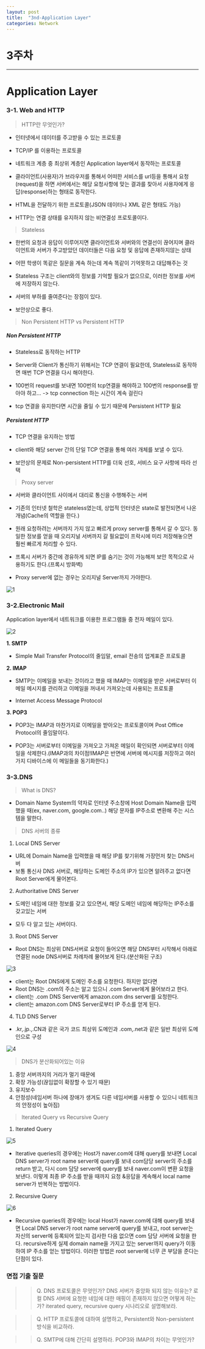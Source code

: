 ```yaml
---
layout: post
title:  "3nd-Application Layer"
categories: Network
---
```


# 3주차 

---

# Application Layer

### 3-1. Web and HTTP
> HTTP란 무엇인가?
+ 인터넷에서 데이터를 주고받을 수 있는 프로토콜

+ TCP/IP 를 이용하는 프로토콜

+ 네트워크 계층 중 최상위 계층인 Application layer에서 동작하는 프로토콜 

+ 클라이언트(사용자)가 브라우저를 통해서 어떠한 서비스를 url등을 통해서 요청(request)을 하면 서버에서는 해당 요청사항에 맞는 결과를 찾아서 사용자에게 응답(response)하는 형태로 동작한다.

+ HTML을 전달하기 위한 프로토콜(JSON 데이터나 XML 같은 형태도 가능)

+ HTTP는 연결 상태를 유지하지 않는 비연결성 프로토콜이다.

> Stateless
+ 한번의 요청과 응답이 이루어지면 클라이언트와 서버와의 연결선이 끊어지며 클라이언트와 서버가 주고받았던 데이터들은 다음 요청 및 응답에 존재하지않는 상태

+ 어떤 학생이 똑같은 질문을 계속 하는데 계속 똑같이 기억못하고 대답해주는 것

+ Stateless 구조는 client와의 정보를 기억할 필요가 없으므로, 이러한 정보를 서버에 저장하지 않는다. 

+ 서버의 부하를 줄여준다는 장점이 있다.

+ 보안상으로 좋다.

> Non Persistent HTTP vs Persistent HTTP 

##### **Non Persistent HTTP**
+ Stateless로 동작하는 HTTP

+ Server와 Client가 통신하기 위해서는 TCP 연결이 필요한데, Stateless로 동작하면 매번 TCP 연결을 다시 해야한다.

+ 100번의 request를 보내면 100번의 tcp연결을 해야하고 100번의 response를 받아야 하고… -> tcp connection 하는 시간이 계속 걸린다

+ tcp 연결을 유지한다면 시간을 줄일 수 있기 때문에 Persistent HTTP 필요

##### **Persistent HTTP**
+ TCP 연결을 유지하는 방법

+ client와 해당 server 간의 단일 TCP 연결을 통해 여러 개체를 보낼 수 있다.

+ 보안상의 문제로 Non-persistent HTTP를 더욱 선호, 서비스 요구 사항에 따라 선택

> Proxy server
+ 서버와 클라이언트 사이에서 대리로 통신을 수행해주는 서버

+ 기존의 인터넷 철학은 stateless였는데, 상업적 인터넷은 state로 발전되면서 나온 개념(Cache의 역할을 한다.)

+ 원래 요청하려는 서버까지 가지 않고 빠르게 proxy server를 통해서 갈 수 있다. 동일한 정보를 얻을 때 오리지널 서버까지 갈 필요없이 프락시에 미리 저장해놓으면 훨씬 빠르게 처리할 수 있다.

+ 프록시 서버가 중간에 경유하게 되면 IP를 숨기는 것이 가능해져 보안 목적으로 사용하기도 한다.(프록시 방화벽)

+ Proxy server에 없는 경우는 오리지널 Server까지 가야한다.

![1](/public/img/network/캡처.JPG)


### 3-2.Electronic Mail
Application layer에서 네트워크를 이용한 프로그램들 중 전자 메일이 있다.

![2](/public/img/network/2.JPG)

**1. SMTP**
- Simple Mail Transfer Protocol의 줄임말, email 전송의 업계표준 프로토콜

**2. IMAP**
- SMTP는 이메일을 보내는 것이라고 했을 때 IMAP는 이메일을 받은 서버로부터 이메일 메시지를 관리하고 이메일을 꺼내서 가져오는데 사용되는 프로토콜

- Internet Access Message Protocol

**3. POP3**
- POP3는 IMAP과 마찬가지로 이메일을 받아오는 프로토콜이며 Post Office Protocol의 줄임말이다. 

- POP3는 서버로부터 이메일을 가져오고 가져온 메일이 확인되면 서버로부터 이메일을 삭제한다.(IMAP과의 차이점!IMAP은 반면에 서버에 메시지를 저장하고 여러가지 디바이스에 이 메일들을 동기화한다.) 


### 3-3.DNS
> What is DNS?
- Domain Name System의 약자로 인터넷 주소창에 Host Domain Name을 입력했을 때(ex, naver.com, google.com..) 해당 문자를 IP주소로 변환해 주는 시스템을 말한다.

> DNS 서버의 종류
1. Local DNS Server
 - URL에 Domain Name을 입력했을 때 해당 IP를 찾기위해 가장먼저 찾는 DNS서버
- 보통 통신사 DNS 서버로, 해당하는 도메인 주소의 IP가 있으면 알려주고 없다면 Root Server에게 물어본다.

2. Authoritative DNS Server
- 도메인 네임에 대한 정보를 갖고 있으면서, 해당 도메인 네임에 해당하는 IP주소를 갖고있는 서버

- 모두 다 알고 있는 서버이다.

3. Root DNS Server
- Root DNS는 최상위 DNS서버로 요청이 들어오면 해당 DNS부터 시작해서 아래로 연결된 node DNS서버로 차례차례 물어보게 된다.(분산화된 구조)

![3](/public/img/network/3.JPG)

- client는 Root DNS에게 도메인 주소를 요청한다. 하지만 없다면
- Root DNS는 .com의 주소는 알고 있으니 .com Server에게 물어보라고 한다.
- client는 .com DNS Server에게 amazon.com dns server를 요청한다.
- client는 amazon.com DNS Server로부터 IP 주소를 얻게 된다.

4. TLD DNS Server
- .kr,.jp.,.CN과 같은 국가 코드 최상위 도메인과 .com,.net과 같은 일반 최상위 도메인으로 구성

![4](/public/img/network/4.JPG)

> DNS가 분산화되어있는 이유
1. 중앙 서버까지의 거리가 멀기 때문에
2. 확장 가능성(끊임없이 확장할 수 있기 때문)
3. 유지보수
4. 안정성(네임서버 하나에 장애가 생겨도 다른 네임서버를 사용할 수 있으니 네트워크의 안정성이 높아짐)


> Iterated Query vs Recursive Query

1. Iterated Query

![5](/public/img/network/5.JPG)

- Iterative queries의 경우에는 Host가 naver.com에 대해 query를 보내면 Local DNS server가 root name server에 query를 보내 com담당 server의 주소를 return 받고, 다시 com 담당 server에 query를 보내 naver.com이 변환 요청을 보낸다. 이렇게 최종 IP 주소를 받을 때까지 요청 &응답을 계속해서 local name server가 반복하는 방법이다.

2. Recursive Query

![6](/public/img/network/6.JPG)

- Recursive queries의 경우에는 local Host가 naver.com에 대해 query를 보내면 Local DNS server가 root name server에 query를 보내고, root server는 자신의 server에 등록되어 있는지 검사한 다음 없으면 com 담당 서버에 요청을 한다. recursive하게 실제 domain name을 가지고 있는 server까지 query가 이동하여 IP 주소를 얻는 방법이다. 이러한 방법은 root server에 너무 큰 부담을 준다는 단점이 있다.


 ### 면접 기출 질문

>> Q. DNS 프로토콜은 무엇인가? DNS 서버가 중앙화 되지 않는 이유는? 로컬 DNS 서버에 요청한 네임에 대한 매핑이 존재하지 않으면 어떻게 하는가? iterated query, recursive query 시나리오로 설명해보라.

>> Q. HTTP 프로토콜에 대하여 설명하고, Persistent와 Non-persistent 방식을 비교하라.

>> Q. SMTP에 대해 간단히 설명하라. POP3와 IMAP의 차이는 무엇인가?


